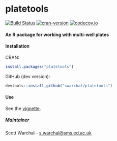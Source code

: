 # platetools
[![Build Status](https://travis-ci.org/Swarchal/platetools.svg?branch=master)](https://travis-ci.org/Swarchal/platetools)
[![cran-version](http://www.r-pkg.org/badges/version/platetools)](http://cran.rstudio.com/web/packages/platetools)
[![codecov.io](https://codecov.io/github/Swarchal/platetools/coverage.svg?branch=master)](https://codecov.io/github/Swarchal/platetools?branch=master)


#### An R package for working with multi-well plates

#### Installation

CRAN:
```r
install.packages("platetools")
```
GitHub (dev version):
```r
devtools::install_github("swarchal/platetools")
```

#### Use

See the [vignette](vignette.ipynb).

##### Maintainer
Scott Warchal - <s.warchal@sms.ed.ac.uk>
